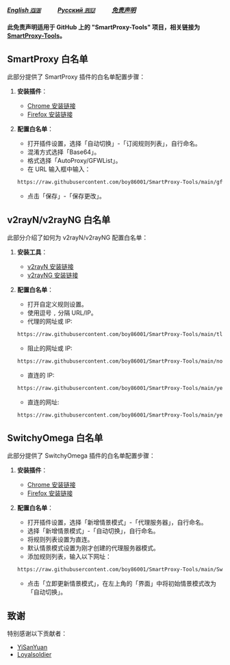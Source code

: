 [***English 🇬🇧***](README.md)&nbsp;&nbsp;&nbsp;&nbsp;&nbsp;&nbsp;&nbsp;&nbsp;&nbsp;&nbsp;[***Русский 🇷🇺***](README-🇷🇺.md)&nbsp;&nbsp;&nbsp;&nbsp;&nbsp;&nbsp;&nbsp;&nbsp;&nbsp;&nbsp;[***免责声明***](https://github.com/boy86001/SmartProxy-Tools/wiki/%E5%85%8D%E8%B4%A3%E5%A3%B0%E6%98%8EDisclaimer) 

#### 此免责声明适用于 GitHub 上的 "SmartProxy-Tools" 项目，相关链接为 [SmartProxy-Tools](https://github.com/boy86001/SmartProxy-Tools)。

## SmartProxy 白名单

此部分提供了 SmartProxy 插件的白名单配置步骤：

1. **安装插件**：
   - [Chrome 安装链接](https://chromewebstore.google.com/detail/smartproxy/jogcnplbkgkfdakgdenhlpcfhjioidoj)
   - [Firefox 安装链接](https://addons.mozilla.org/en-US/firefox/addon/smartproxy/)

2. **配置白名单**：
   - 打开插件设置，选择「自动切换」-「订阅规则列表」，自行命名。
   - 混淆方式选择「Base64」。
   - 格式选择「AutoProxy/GFWList」。
   - 在 URL 输入框中输入：

   ```bash
   https://raw.githubusercontent.com/boy86001/SmartProxy-Tools/main/gfwlist.txt
   ```

   - 点击「保存」-「保存更改」。

## v2rayN/v2rayNG 白名单

此部分介绍了如何为 v2rayN/v2rayNG 配置白名单：

1. **安装工具**：
   - [v2rayN 安装链接](https://github.com/2dust/v2rayN)
   - [v2rayNG 安装链接](https://github.com/2dust/v2rayNG)

2. **配置白名单**：
   - 打开自定义规则设置。
   - 使用逗号 `,` 分隔 URL/IP。
   - 代理的网址或 IP:

   ```bash
   https://raw.githubusercontent.com/boy86001/SmartProxy-Tools/main/tlURL_Z.xml
   ```

   - 阻止的网址或 IP:

   ```bash
   https://raw.githubusercontent.com/boy86001/SmartProxy-Tools/main/noURL_Z.xml
   ```

   - 直连的 IP:

   ```bash
   https://raw.githubusercontent.com/boy86001/SmartProxy-Tools/main/yesIP_Z.xml
   ```

   - 直连的网址:

   ```bash
   https://raw.githubusercontent.com/boy86001/SmartProxy-Tools/main/yesURL_Z.xml
   ```

## SwitchyOmega 白名单

此部分提供了 SwitchyOmega 插件的白名单配置步骤：

1. **安装插件**：
   - [Chrome 安装链接](https://chrome.google.com/webstore/detail/proxy-switchyomega/padekgcemlokbadohgkifijomclgjgif)
   - [Firefox 安装链接](https://addons.mozilla.org/en-US/firefox/addon/switchyomega/)

2. **配置白名单**：
   - 打开插件设置，选择「新增情景模式」-「代理服务器」，自行命名。
   - 选择「新增情景模式」-「自动切换」，自行命名。
   - 将规则列表设置为直连。
   - 默认情景模式设置为刚才创建的代理服务器模式。
   - 添加规则列表，输入以下网址：

   ```bash
   https://raw.githubusercontent.com/boy86001/SmartProxy-Tools/main/Switchy_Z.sorl
   ```

   - 点击「立即更新情景模式」，在左上角的「界面」中将初始情景模式改为「自动切换」。

## 致谢

特别感谢以下贡献者：

- [YiSanYuan](https://github.com/boy86001)
- [Loyalsoldier](https://github.com/Loyalsoldier/geoip)
